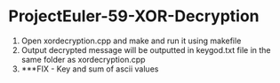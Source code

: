 # ProjectEuler-59-XOR-Decryption

1. Open xordecryption.cpp and make and run it using makefile
2. Output decrypted message will be outputted in keygod.txt file in the same folder as xordecryption.cpp
3. ***FIX - Key and sum of ascii values
